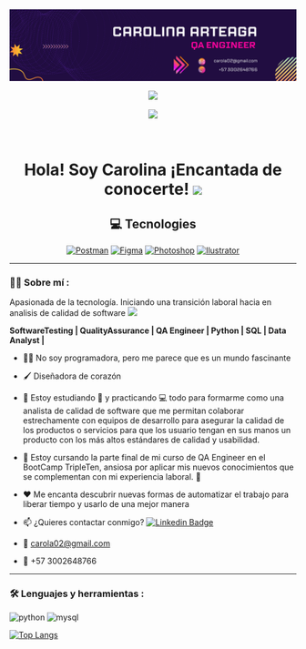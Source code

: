 <div id="header" align="center">
  <img decoding="async" src="https://github.com/carola02/carola02/blob/main/Banner_LinkedIn_carola02.png" width="800"/>
</div>
<div id="badges" align="center">
  
[![](https://img.shields.io/badge/LinkedIn-0077B5?style=for-the-badge&logo=linkedin&logoColor=white)](https://www.linkedin.com/in/carola02/) 

![](https://komarev.com/ghpvc/?username=carola02&color=blueviolet&style=flat-square)

 <div id="badges" align="center">
  <img src="https://visitor-badge-reloaded.herokuapp.com/badge?page_id=carola02.carola02&color=00cf00" alt=""/>
   
   <h1>
  Hola! Soy Carolina ¡Encantada de conocerte! 
  <img src="https://media.giphy.com/media/hvRJCLFzcasrR4ia7z/giphy.gif" width="30px"/>
</h1>

## 💻 Tecnologies
[![Postman](https://img.shields.io/badge/Postman-FF6C37?style=for-the-badge&logo=Postman&logoColor=white)]()
[![Figma](https://img.shields.io/badge/Figma-F24E1E?style=for-the-badge&logo=figma&logoColor=white)]()
[![Photoshop](https://img.shields.io/badge/Adobe%20Photoshop-31A8FF?style=for-the-badge&logo=Adobe%20Photoshop&logoColor=black)]()
[![Ilustrator](https://img.shields.io/badge/Adobe%20Illustrator-FF9A00?style=for-the-badge&logo=adobe%20illustrator&logoColor=white)]()

---
 <div id="header" align="left">

### :woman_technologist: Sobre mí :

Apasionada de la tecnología. Iniciando una transición laboral hacia en analisis de calidad de software <img src="https://media.giphy.com/media/WUlplcMpOCEmTGBtBW/giphy.gif" width="30"> 

**SoftwareTesting | QualityAssurance | QA Engineer | Python | SQL | Data Analyst |**
   
* 🧑‍💻 No soy programadora, pero me parece que es un mundo fascinante

* 🖌️ Diseñadora de corazón

* 🌱 Estoy estudiando :blue_book: y practicando :computer: todo para formarme como una analista de calidad de software que me permitan colaborar estrechamente con equipos de desarrollo para asegurar la calidad de los productos o servicios para que los usuario tengan en sus manos un producto con los más altos estándares de calidad y usabilidad.

* :telescope: Estoy cursando la parte final de mi curso de QA Engineer en el BootCamp TripleTen, ansiosa por aplicar mis nuevos conocimientos que se complementan con mi experiencia laboral. :muscle:

* ❤️ Me encanta descubrir nuevas formas de automatizar el trabajo para liberar tiempo y usarlo de una mejor manera

* 📫 ¿Quieres contactar conmigo? [![Linkedin Badge](https://img.shields.io/badge/-Carolina-blue?style=flat&logo=Linkedin&logoColor=white)](https://www.linkedin.com/in/carola02/)

* :e-mail: carola02@gmail.com

* :iphone: +57 3002648766
   

---

 ### :hammer_and_wrench: Lenguajes y herramientas :
<div id="header" align="left">
    <img src="https://img.shields.io/badge/Python-3776AB?style=for-the-badge&logo=python&logoColor=white" alt="python"/>
  </a>
    <img src="https://img.shields.io/badge/MySQL-6DB33F?style=for-the-badge&logo=mysql&logoColor=white" alt="mysql"/>
  </a>
  
</div>

[![Top Langs](https://github-readme-stats.vercel.app/api/top-langs/?username=noelianav91&layout=compact)](https://github.com/anuraghazra/github-readme-stats)

